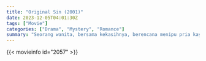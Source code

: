 ```yaml
---
title: "Original Sin (2001)"
date: 2023-12-05T04:01:30Z
tags: ["Movie"]
categories: ["Drama", "Mystery", "Romance"]
summary: "Seorang wanita, bersama kekasihnya, berencana menipu pria kaya dengan menikahinya, mendapatkan kepercayaannya, dan kemudian melarikan diri dengan semua uangnya. Semuanya berjalan sesuai rencana sampai dia jatuh cinta padanya."
---
```


<mux-player stream-type="on-demand"
src="https://kp3d-my.sharepoint.com/personal/ryoo_kp3d_onmicrosoft_com/_layouts/15/download.aspx?share=EQ3xtooVXqdBr5rLawFfUEYByonBoBpTvbQciPZRVdJ0Iw" prefer-playback="mse" controls>

</mux-player>


{{< movieinfo id="2057" >}}

<script src="https://cdn.jsdelivr.net/npm/@mux/mux-player"></script>

 <script type="application/ld+json ">
{
"@context": "https://schema.org/",
"@type": "VideoObject",
"name": "Original Sin (2001)",
"contentUrl": "https://stream.mux.com/8g2gQhfhmeWsGmAFHSi3jhXtKD6qM4KOnpud6402WOes.m3u8",
"thumbnailUrl": "https://www.themoviedb.org/t/p/original/a0A0AhD02BJ9oqFw5QSgPRRNoFe.jpg?width=314&fit_mode=preserve&time=25",
"uploadDate": "2023-12-05T04:01:30Z",
}

</script>